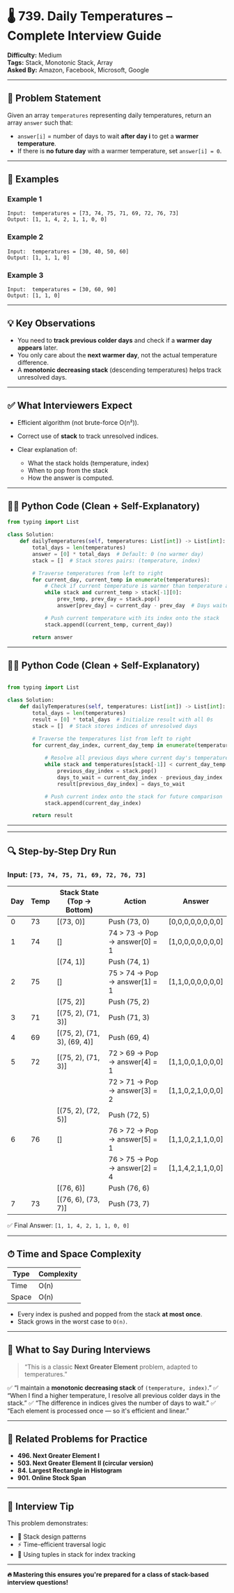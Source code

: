 # 🌡️ 739. Daily Temperatures – Complete Interview Guide

**Difficulty:** Medium  
**Tags:** Stack, Monotonic Stack, Array  
**Asked By:** Amazon, Facebook, Microsoft, Google

---

## 📘 Problem Statement

Given an array `temperatures` representing daily temperatures, return an array `answer` such that:

- `answer[i]` = number of days to wait **after day i** to get a **warmer temperature**.
- If there is **no future day** with a warmer temperature, set `answer[i] = 0`.

---

## 🔢 Examples

### Example 1
```text
Input:  temperatures = [73, 74, 75, 71, 69, 72, 76, 73]
Output: [1, 1, 4, 2, 1, 1, 0, 0]
````

### Example 2

```text
Input:  temperatures = [30, 40, 50, 60]
Output: [1, 1, 1, 0]
```

### Example 3

```text
Input:  temperatures = [30, 60, 90]
Output: [1, 1, 0]
```

---

## 💡 Key Observations

* You need to **track previous colder days** and check if a **warmer day appears** later.
* You only care about the **next warmer day**, not the actual temperature difference.
* A **monotonic decreasing stack** (descending temperatures) helps track unresolved days.

---

## ✅ What Interviewers Expect

* Efficient algorithm (not brute-force O(n²)).
* Correct use of **stack** to track unresolved indices.
* Clear explanation of:

  * What the stack holds (temperature, index)
  * When to pop from the stack
  * How the answer is computed.

---

## 👨‍💻 Python Code (Clean + Self-Explanatory)

```python
from typing import List

class Solution:
    def dailyTemperatures(self, temperatures: List[int]) -> List[int]:
        total_days = len(temperatures)
        answer = [0] * total_days  # Default: 0 (no warmer day)
        stack = []  # Stack stores pairs: (temperature, index)

        # Traverse temperatures from left to right
        for current_day, current_temp in enumerate(temperatures):
            # Check if current temperature is warmer than temperature at top of the stack
            while stack and current_temp > stack[-1][0]:
                prev_temp, prev_day = stack.pop()
                answer[prev_day] = current_day - prev_day  # Days waited for warmer temp

            # Push current temperature with its index onto the stack
            stack.append((current_temp, current_day))

        return answer
```

---
## 👨‍💻 Python Code (Clean + Self-Explanatory)

```python

from typing import List

class Solution:
    def dailyTemperatures(self, temperatures: List[int]) -> List[int]:
        total_days = len(temperatures)
        result = [0] * total_days  # Initialize result with all 0s
        stack = []  # Stack stores indices of unresolved days

        # Traverse the temperatures list from left to right
        for current_day_index, current_day_temp in enumerate(temperatures):
            
            # Resolve all previous days where current day's temperature is warmer
            while stack and temperatures[stack[-1]] < current_day_temp:
                previous_day_index = stack.pop()
                days_to_wait = current_day_index - previous_day_index
                result[previous_day_index] = days_to_wait

            # Push current index onto the stack for future comparison
            stack.append(current_day_index)

        return result
```

---



---

## 🔍 Step-by-Step Dry Run

### Input: `[73, 74, 75, 71, 69, 72, 76, 73]`

| Day | Temp | Stack State (Top → Bottom)   | Action                         | Answer             |
| --- | ---- | ---------------------------- | ------------------------------ | ------------------ |
| 0   | 73   | \[(73, 0)]                   | Push (73, 0)                   | \[0,0,0,0,0,0,0,0] |
| 1   | 74   | \[]                          | 74 > 73 → Pop → answer\[0] = 1 | \[1,0,0,0,0,0,0,0] |
|     |      | \[(74, 1)]                   | Push (74, 1)                   |                    |
| 2   | 75   | \[]                          | 75 > 74 → Pop → answer\[1] = 1 | \[1,1,0,0,0,0,0,0] |
|     |      | \[(75, 2)]                   | Push (75, 2)                   |                    |
| 3   | 71   | \[(75, 2), (71, 3)]          | Push (71, 3)                   |                    |
| 4   | 69   | \[(75, 2), (71, 3), (69, 4)] | Push (69, 4)                   |                    |
| 5   | 72   | \[(75, 2), (71, 3)]          | 72 > 69 → Pop → answer\[4] = 1 | \[1,1,0,0,1,0,0,0] |
|     |      |                              | 72 > 71 → Pop → answer\[3] = 2 | \[1,1,0,2,1,0,0,0] |
|     |      | \[(75, 2), (72, 5)]          | Push (72, 5)                   |                    |
| 6   | 76   | \[]                          | 76 > 72 → Pop → answer\[5] = 1 | \[1,1,0,2,1,1,0,0] |
|     |      |                              | 76 > 75 → Pop → answer\[2] = 4 | \[1,1,4,2,1,1,0,0] |
|     |      | \[(76, 6)]                   | Push (76, 6)                   |                    |
| 7   | 73   | \[(76, 6), (73, 7)]          | Push (73, 7)                   |                    |

✅ Final Answer: `[1, 1, 4, 2, 1, 1, 0, 0]`

---

## ⏱ Time and Space Complexity

| Type  | Complexity |
| ----- | ---------- |
| Time  | O(n)       |
| Space | O(n)       |

* Every index is pushed and popped from the stack **at most once**.
* Stack grows in the worst case to `O(n)`.

---

## 🧠 What to Say During Interviews

> “This is a classic **Next Greater Element** problem, adapted to temperatures.”

✅ “I maintain a **monotonic decreasing stack** of `(temperature, index)`.”
✅ “When I find a higher temperature, I resolve all previous colder days in the stack.”
✅ “The difference in indices gives the number of days to wait.”
✅ “Each element is processed once — so it's efficient and linear.”

---

## 🔄 Related Problems for Practice

* **496. Next Greater Element I**
* **503. Next Greater Element II (circular version)**
* **84. Largest Rectangle in Histogram**
* **901. Online Stock Span**

---

## 📌 Interview Tip

This problem demonstrates:

* 🧠 Stack design patterns
* ⚡️ Time-efficient traversal logic
* 🧰 Using tuples in stack for index tracking

---

**🔥 Mastering this ensures you're prepared for a class of stack-based interview questions!**

